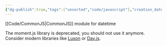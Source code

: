 ```yaml
---
{"dg-publish":true,"tags":["unsorted","code/javascript"],"creation_date":"2024-05-03 20:12","aliases":["moment"],"url":"https://momentjs.com/","permalink":"/code/momentjs/","dgPassFrontmatter":true}
---
```


[[Code/CommonJS\|CommonJS]] module for datetime

The moment.js library is deprecated, you should not use it anymore. Consider modern libraries like [Luxon](https://moment.github.io/luxon/index.html#/?id=luxon) or [Day.js](https://day.js.org/en/).